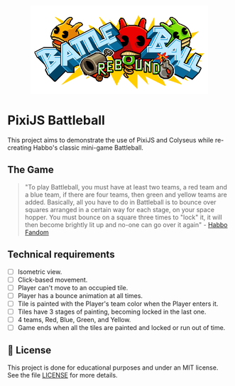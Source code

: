 <div align="center">
  <img alt="Altaliza" src=".github/images/battleball.gif" />
</div>

# PixiJS Battleball

This project aims to demonstrate the use of PixiJS and Colyseus while re-creating Habbo's classic mini-game Battleball.

## The Game

> "To play Battleball, you must have at least two teams, a red team and a blue team, if there are four teams, then green and yellow teams are added. Basically, all you have to do in Battleball is to bounce over squares arranged in a certain way for each stage, on your space hopper. You must bounce on a square three times to "lock" it, it will then become brightly lit up and no-one can go over it again" - [Habbo Fandom](https://habbo.fandom.com/wiki/Battleball)

## Technical requirements
- [ ] Isometric view.
- [ ] Click-based movement.
- [ ] Player can't move to an occupied tile.
- [ ] Player has a bounce animation at all times.
- [ ] Tile is painted with the Player's team color when the Player enters it.
- [ ] Tiles have 3 stages of painting, becoming locked in the last one.
- [ ] 4 teams, Red, Blue, Green, and Yellow.
- [ ] Game ends when all the tiles are painted and locked or run out of time.

## 📝 License

This project is done for educational purposes and under an MIT license.  See the file [LICENSE](LICENSE) for more details.
